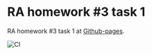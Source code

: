 # RA homework #3 task 1

RA homework #3 task 1 at [Github-pages](https://jolshin.github.io/ra_hw_3_1).

![CI](https://github.com/jolshin/ra_hw_3_1/actions/workflows/web.yml/badge.svg)